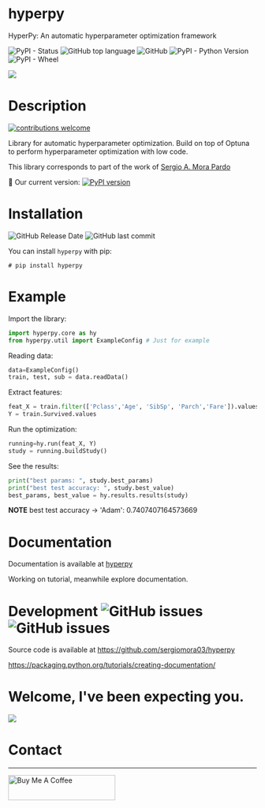 # hyperpy
HyperPy: An automatic hyperparameter optimization framework

![PyPI - Status](https://img.shields.io/pypi/status/hyperpy) ![GitHub top language](https://img.shields.io/github/languages/top/sergiomora03/hyperpy) ![GitHub](https://img.shields.io/github/license/sergiomora03/hyperpy) ![PyPI - Python Version](https://img.shields.io/pypi/pyversions/hyperpy) ![PyPI - Wheel](https://img.shields.io/pypi/wheel/hyperpy)

![](img/logo.svg)

# Description

[![contributions welcome](https://img.shields.io/badge/contributions-welcome-brightgreen.svg?style=flat)](https://github.com/sergiomora03/hyperpy/issues)

Library for automatic hyperparameter optimization. Build on top of Optuna to perform hyperparameter optimization with low code.

This library corresponds to part of the work of [Sergio A. Mora Pardo](https://sergiomora03.github.io/)

👶 Our current version: [![PyPI version](https://badge.fury.io/py/hyperpy.svg)](https://badge.fury.io/py/hyperpy)

# Installation

![GitHub Release Date](https://img.shields.io/github/release-date/sergiomora03/hyperpy) ![GitHub last commit](https://img.shields.io/github/last-commit/sergiomora03/hyperpy)

You can install ```hyperpy``` with pip:

```
# pip install hyperpy
```

# Example

Import the library:

```py
import hyperpy.core as hy
from hyperpy.util import ExampleConfig # Just for example
```

Reading data:

```py
data=ExampleConfig()
train, test, sub = data.readData()
```

Extract features:

```py
feat_X = train.filter(['Pclass','Age', 'SibSp', 'Parch','Fare']).values
Y = train.Survived.values
```

Run the optimization:

```py
running=hy.run(feat_X, Y)
study = running.buildStudy()
```

See the results:

```py
print("best params: ", study.best_params)
print("best test accuracy: ", study.best_value)
best_params, best_value = hy.results.results(study)
```

**NOTE**
best test accuracy -> 'Adam':  0.7407407164573669


# Documentation

Documentation is available at [hyperpy](https://hyperapy.readthedocs.io/en/latest/)

Working on tutorial, meanwhile explore documentation.

# Development ![GitHub issues](https://img.shields.io/github/issues/sergiomora03/hyperpy) ![GitHub issues](https://img.shields.io/github/issues-raw/sergiomora03/hyperpy) 

Source code is available at https://github.com/sergiomora03/hyperpy

https://packaging.python.org/tutorials/creating-documentation/

# Welcome, I've been expecting you.
![](./img/wellcome.svg)

# Contact

<div class="github-card" data-github="sergiomora03" data-width="400" data-height="150" data-theme="default"></div>
<script src="//cdn.jsdelivr.net/github-cards/latest/widget.js"></script>

---

<a href="https://www.buymeacoffee.com/sergiomorapardo" target="_blank"><img src="https://cdn.buymeacoffee.com/buttons/default-orange.png" alt="Buy Me A Coffee" style="height: 51px !important;width: 217px !important;" ></a>
